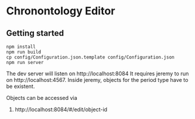 # Chronontology Editor

## Getting started

```
npm install
npm run build
cp config/Configuration.json.template config/Configuration.json
npm run server
```

The dev server will listen on http://localhost:8084
It requires jeremy to run on http://localhost:4567. Inside jeremy,
objects for the period type have to be existent.

Objects can be accessed via

1. http://localhost:8084/#/edit/object-id
